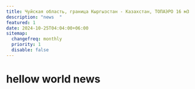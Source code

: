```yaml
---
title: Чуйская область, граница Кыргызстан - Казахстан, ТОПАЭРО 16 м3
description: "news  "
featured: 1
date: 2024-10-25T04:04:00+06:00
sitemap:
  changefreq: monthly
  priority: 1
  disable: false
---
```


# hellow world news
